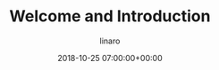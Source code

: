 ---
author: linaro
categories:
- events
- attended
- ats-2018
comments: false
event: ats-2018
date: '2018-10-25 07:00:00+00:00'
image:
  featured: true
  path: /assets/images/content/ats-2018-welcome.png
layout: resource-post
title: 'Welcome and Introduction'
youtube_video_url: https://www.youtube.com/watch?v=80pzxNVc8hc
---